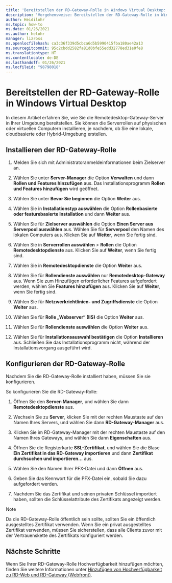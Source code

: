 ```yaml
---
title: 'Bereitstellen der RD-Gateway-Rolle in Windows Virtual Desktop: Azure'
description: 'Vorgehensweise: Bereitstellen der RD-Gateway-Rolle in Windows Virtual Desktop.'
author: Heidilohr
ms.topic: how-to
ms.date: 01/26/2021
ms.author: helohr
manager: lizross
ms.openlocfilehash: ca3c36f339d5cbca6d5b5990415fba180ae42a13
ms.sourcegitcommit: 95c2cbdd2582fa81d0bfe55edd32778ed31e0fe8
ms.translationtype: HT
ms.contentlocale: de-DE
ms.lasthandoff: 01/26/2021
ms.locfileid: "98798018"
---
```

# <a name="deploy-the-rd-gateway-role-in-windows-virtual-desktop"></a>Bereitstellen der RD-Gateway-Rolle in Windows Virtual Desktop

In diesem Artikel erfahren Sie, wie Sie die Remotedesktop-Gateway-Server in Ihrer Umgebung bereitstellen. Sie können die Serverrollen auf physischen oder virtuellen Computern installieren, je nachdem, ob Sie eine lokale, cloudbasierte oder Hybrid-Umgebung erstellen.

## <a name="install-the-rd-gateway-role"></a>Installieren der RD-Gateway-Rolle

1. Melden Sie sich mit Administratoranmeldeinformationen beim Zielserver an.

2. Wählen Sie unter **Server-Manager** die Option **Verwalten** und dann **Rollen und Features hinzufügen** aus. Das Installationsprogramm **Rollen und Features hinzufügen** wird geöffnet.

3. Wählen Sie unter **Bevor Sie beginnen** die Option **Weiter** aus.

4. Wählen Sie in **Installationstyp auswählen** die Option **Rollenbasierte oder featurebasierte Installation** und dann **Weiter** aus.

5. Wählen Sie für **Zielserver auswählen** die Option **Einen Server aus Serverpool auswählen** aus. Wählen Sie für **Serverpool** den Namen des lokalen Computers aus. Klicken Sie auf **Weiter**, wenn Sie fertig sind.

6. Wählen Sie in **Serverrollen auswählen** > **Rollen** die Option **Remotedesktopdienste** aus. Klicken Sie auf **Weiter**, wenn Sie fertig sind.

7. Wählen Sie in **Remotedesktopdienste** die Option **Weiter** aus.

8. Wählen Sie für **Rollendienste auswählen** nur **Remotedesktop-Gateway** aus. Wenn Sie zum Hinzufügen erforderlicher Features aufgefordert werden, wählen Sie **Features hinzufügen** aus. Klicken Sie auf **Weiter**, wenn Sie fertig sind.

9. Wählen Sie für **Netzwerkrichtlinien- und Zugriffsdienste** die Option **Weiter** aus.

10. Wählen Sie für **Rolle „Webserver“ (IIS)** die Option **Weiter** aus.

11. Wählen Sie für **Rollendienste auswählen** die Option **Weiter** aus.

12. Wählen Sie für **Installationsauswahl bestätigen** die Option **Installieren** aus. Schließen Sie das Installationsprogramm nicht, während der Installationsvorgang ausgeführt wird.

## <a name="configure-rd-gateway-role"></a>Konfigurieren der RD-Gateway-Rolle

Nachdem Sie die RD-Gateway-Rolle installiert haben, müssen Sie sie konfigurieren.

So konfigurieren Sie die RD-Gateway-Rolle:

1. Öffnen Sie den **Server-Manager**, und wählen Sie dann **Remotedesktopdienste** aus.

2. Wechseln Sie zu **Server**, klicken Sie mit der rechten Maustaste auf den Namen Ihres Servers, und wählen Sie dann **RD-Gateway-Manager** aus.

3. Klicken Sie im RD-Gateway-Manager mit der rechten Maustaste auf den Namen Ihres Gateways, und wählen Sie dann **Eigenschaften** aus.

4. Öffnen Sie die Registerkarte **SSL-Zertifikat**, und wählen Sie die Blase **Ein Zertifikat in das RD-Gateway importieren** und dann **Zertifikat durchsuchen und importieren...** aus.

5. Wählen Sie den Namen Ihrer PFX-Datei und dann **Öffnen** aus.

6. Geben Sie das Kennwort für die PFX-Datei ein, sobald Sie dazu aufgefordert werden.

7. Nachdem Sie das Zertifikat und seinen privaten Schlüssel importiert haben, sollten die Schlüsselattribute des Zertifikats angezeigt werden.

>[!NOTE]
>Da die RD-Gateway-Rolle öffentlich sein sollte, sollten Sie ein öffentlich ausgestelltes Zertifikat verwenden. Wenn Sie ein privat ausgestelltes Zertifikat verwenden, müssen Sie sicherstellen, dass alle Clients zuvor mit der Vertrauenskette des Zertifikats konfiguriert werden.

## <a name="next-steps"></a>Nächste Schritte

Wenn Sie Ihrer RD-Gateway-Rolle Hochverfügbarkeit hinzufügen möchten, finden Sie weitere Informationen unter [Hinzufügen von Hochverfügbarkeit zu RD-Web und RD-Gateway (Webfront)](/windows-server/remote/remote-desktop-services/rds-rdweb-gateway-ha).
